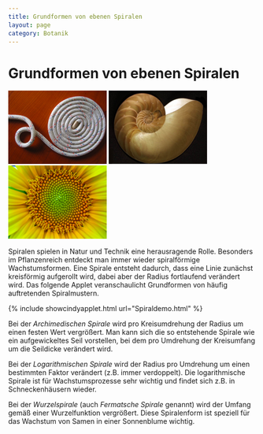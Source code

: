 ```yaml
---
title: Grundformen von ebenen Spiralen
layout: page
category: Botanik
---
```

# Grundformen von ebenen Spiralen
![](images/BotanikB1/tau3X.png)
![](images/BotanikB1/nautilusX.png)
![](images/BotanikB1/sf3X.png)

Spiralen spielen in Natur und Technik eine herausragende Rolle.
Besonders im Pflanzenreich entdeckt man immer wieder spiralförmige
Wachstumsformen. Eine Spirale entsteht dadurch, dass eine Linie zunächst kreisförmig aufgerollt wird,
dabei aber der Radius fortlaufend verändert wird. Das folgende Applet veranschaulicht Grundformen von häufig auftretenden
Spiralmustern.

{% include showcindyapplet.html url="Spiraldemo.html" %}


Bei der <em>Archimedischen Spirale</em> wird pro Kreisumdrehung der Radius um einen festen Wert vergrößert.
Man kann sich die so entstehende Spirale wie ein aufgewickeltes Seil vorstellen, bei dem pro Umdrehung der
Kreisumfang um die Seildicke verändert wird.
<p></p>
Bei der <em>Logarithmischen Spirale</em> wird der Radius pro Umdrehung um einen bestimmten Faktor verändert (z.B. immer verdoppelt).
Die logarithmische Spirale ist für Wachstumsprozesse sehr wichtig und findet sich z.B. in Schneckenhäusern wieder.
<p></p>
Bei der <em>Wurzelspirale</em> (auch <em>Fermatsche Spirale</em> genannt) wird der Umfang gemäß einer Wurzelfunktion vergrößert.
Diese Spiralenform ist speziell für das Wachstum von Samen in einer Sonnenblume wichtig.
